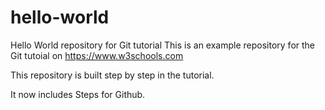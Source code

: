 # hello-world
Hello World repository for Git tutorial
This is an example repository for the Git tutoial on https://www.w3schools.com

This repository is built step by step in the tutorial.

It now includes Steps for Github.
